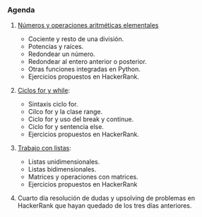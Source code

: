 ### Agenda


1.	[Números y operaciones aritméticas elementales](https://github.com/RuddyGuerrero/Clases_Python/blob/c81dbb42a012f5f7e939174bed9603620adda7c0/Programaci%C3%B3n_Competitiva_en_Python/Lecciones/1.%20N%C3%BAmeros_y_operaciones_aritm%C3%A9ticas_elementales.ipynb)

    *  Cociente y resto de una división.
    *  Potencias y raíces.
    *  Redondear un número.
    *  Redondear al entero anterior o posterior.
    *  Otras funciones integradas en Python.
    *  Ejercicios propuestos en HackerRank.

2.	[Ciclos for y while](https://github.com/RuddyGuerrero/Clases_Python/blob/c81dbb42a012f5f7e939174bed9603620adda7c0/Programaci%C3%B3n_Competitiva_en_Python/Lecciones/2.%20Ciclos_for_y_while.ipynb):

    *  Sintaxis ciclo for.
    *  Cilco for y la clase range.
    *  Ciclo for y uso del break y continue.
    *  Ciclo for y sentencia else.
    *  Ejercicios propuestos en HackerRank.

3.  [Trabajo con listas](https://github.com/RuddyGuerrero/Clases_Python/blob/c81dbb42a012f5f7e939174bed9603620adda7c0/Programaci%C3%B3n_Competitiva_en_Python/Lecciones/3.%20Trabajo_con_listas.ipynb):

    *  Listas unidimensionales. 
    *  Listas bidimensionales.
    *  Matrices y operaciones con matrices.
    *  Ejercicios propuestos en HackerRank

4.	Cuarto día resolución de dudas y upsolving de problemas en HackerRank que hayan quedado de los tres días anteriores.

